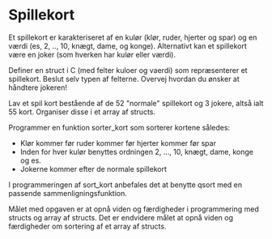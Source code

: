 # Spillekort

Et spillekort er karakteriseret af en kulør (klør, ruder, hjerter og spar) og en værdi (es, 2, .., 10, knægt, dame, og konge). Alternativt kan et spillekort være en joker (som hverken har kulør eller værdi).

Definer en struct i C (med felter kuloer og vaerdi) som repræsenterer et spillekort. Beslut selv typen af felterne. Overvej hvordan du ønsker at håndtere jokeren!

Lav et spil kort bestående af de 52 "normale" spillekort og 3 jokere, altså ialt 55 kort. Organiser disse i et array af structs.

Programmer en funktion sorter_kort som sorterer kortene således:

- Klør kommer før ruder kommer før hjerter kommer før spar
- Inden for hver kulør benyttes ordningen 2, ..., 10, knægt, dame, konge og es.
- Jokerne kommer efter de normale spillekort

I programmeringen af sort_kort anbefales det at benytte qsort med en passende sammenligningsfunktion.

Målet med opgaven er at opnå viden og færdigheder i programmering med structs og array af structs. Det er endvidere målet at opnå viden og færdigheder om sortering af et array af structs.
